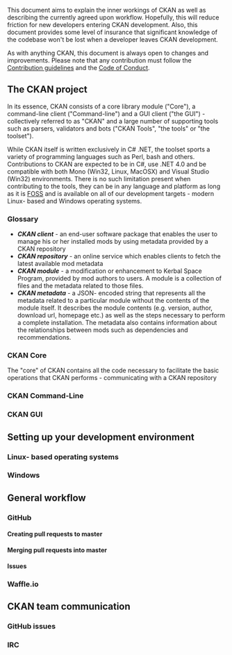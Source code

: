 This document aims to explain the inner workings of CKAN as well as describing the currently agreed upon workflow. Hopefully, this will reduce friction for new developers entering CKAN development. Also, this document provides some level of insurance that significant knowledge of the codebase won't be lost when a developer leaves CKAN development.

As with anything CKAN, this document is always open to changes and improvements. Please note that any contribution must follow the [Contribution guidelines](https://github.com/KSP-CKAN/CKAN/blob/master/CONTRIBUTING.md) and the [Code of Conduct](https://github.com/KSP-CKAN/CKAN/wiki/Code-of-Conduct).

## The CKAN project

In its essence, CKAN consists of a core library module ("Core"), a command-line client ("Command-line") and a GUI client ("the GUI") - collectively referred to as "CKAN" and a large number of supporting tools such as parsers, validators and bots ("CKAN Tools", "the tools" or "the toolset").

While CKAN itself is written exclusively in C# .NET, the toolset sports a variety of programming languages such as Perl, bash and others. Contributions to CKAN are expected to be in C#, use .NET 4.0 and be compatible with both Mono (Win32, Linux, MacOSX) and Visual Studio (Win32) environments. There is no such limitation present when contributing to the tools, they can be in any language and platform as long as it is [FOSS](http://en.wikipedia.org/wiki/Free_and_open-source_software) and is available on all of our development targets - modern Linux- based and Windows operating systems.

### Glossary

* ***CKAN client*** - an end-user software package that enables the user to manage his or her installed mods by using metadata provided by a CKAN repository
* ***CKAN repository*** - an online service which enables clients to fetch the latest available mod metadata
* ***CKAN module*** - a modification or enhancement to Kerbal Space Program, provided by mod authors to users. A module is a collection of files and the metadata related to those files.
* ***CKAN metadata*** - a JSON- encoded string that represents all the metadata related to a particular module without the contents of the module itself. It describes the module contents (e.g. version, author, download url, homepage etc.)
as well as the steps necessary to perform a complete installation. The metadata also contains information about the relationships between mods such as dependencies and recommendations.

### CKAN Core

The "core" of CKAN contains all the code necessary to facilitate the basic operations that CKAN performs - communicating with a CKAN repository

### CKAN Command-Line

### CKAN GUI

## Setting up your development environment

### Linux- based operating systems

### Windows

## General workflow

### GitHub

#### Creating pull requests to master

#### Merging pull requests into master

#### Issues

### Waffle.io

## CKAN team communication

### GitHub issues

### IRC

